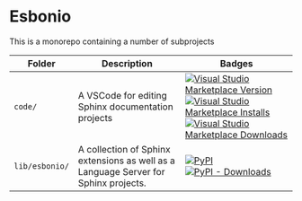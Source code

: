 # Esbonio


This is a monorepo containing a number of subprojects

| Folder | Description | Badges |
|-|-|-|
| `code/` | A VSCode for editing Sphinx documentation projects | [![Visual Studio Marketplace Version](https://img.shields.io/visual-studio-marketplace/v/swyddfa.esbonio?style=flat-square)![Visual Studio Marketplace Installs](https://img.shields.io/visual-studio-marketplace/i/swyddfa.esbonio?style=flat-square)![Visual Studio Marketplace Downloads](https://img.shields.io/visual-studio-marketplace/d/swyddfa.esbonio?style=flat-square)](https://marketplace.visualstudio.com/items?itemName=swyddfa.esbonio)|
| `lib/esbonio/` | A collection of Sphinx extensions as well as a Language Server for Sphinx projects. | [![PyPI](https://img.shields.io/pypi/v/esbonio?style=flat-square)![PyPI - Downloads](https://img.shields.io/pypi/dm/esbonio?style=flat-square)](https://pypi.org/project/esbonio/) |
